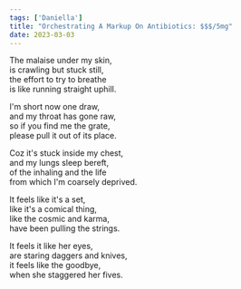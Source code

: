 ```yaml
---
tags: ['Daniella']
title: "Orchestrating A Markup On Antibiotics: $$$/5mg"
date: 2023-03-03
---
```


The malaise under my skin,  
is crawling but stuck still,  
the effort to try to breathe  
is like running straight uphill.

I'm short now one draw,  
and my throat has gone raw,  
so if you find me the grate,  
please pull it out of its place.

Coz it's stuck inside my chest,  
and my lungs sleep bereft,  
of the inhaling and the life  
from which I'm coarsely deprived.

It feels like it's a set,  
like it's a comical thing,  
like the cosmic and karma,  
have been pulling the strings.

It feels it like her eyes,  
are staring daggers and knives,  
it feels like the goodbye,  
when she staggered her fives.  
